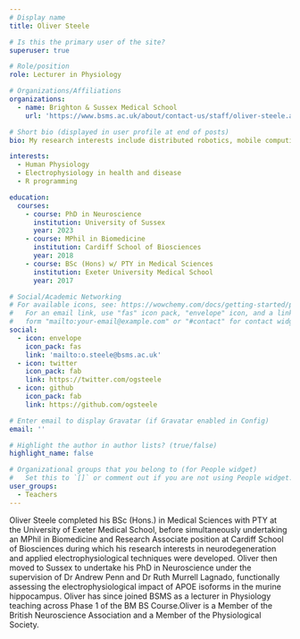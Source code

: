 ```yaml
---
# Display name
title: Oliver Steele

# Is this the primary user of the site?
superuser: true

# Role/position
role: Lecturer in Physiology

# Organizations/Affiliations
organizations:
  - name: Brighton & Sussex Medical School
    url: 'https://www.bsms.ac.uk/about/contact-us/staff/oliver-steele.aspx'

# Short bio (displayed in user profile at end of posts)
bio: My research interests include distributed robotics, mobile computing and programmable matter.

interests:
  - Human Physiology
  - Electrophysiology in health and disease
  - R programming

education:
  courses:
    - course: PhD in Neuroscience
      institution: University of Sussex
      year: 2023
    - course: MPhil in Biomedicine
      institution: Cardiff School of Biosciences
      year: 2018
    - course: BSc (Hons) w/ PTY in Medical Sciences
      institution: Exeter University Medical School
      year: 2017

# Social/Academic Networking
# For available icons, see: https://wowchemy.com/docs/getting-started/page-builder/#icons
#   For an email link, use "fas" icon pack, "envelope" icon, and a link in the
#   form "mailto:your-email@example.com" or "#contact" for contact widget.
social:
  - icon: envelope
    icon_pack: fas
    link: 'mailto:o.steele@bsms.ac.uk'
  - icon: twitter
    icon_pack: fab
    link: https://twitter.com/ogsteele
  - icon: github
    icon_pack: fab
    link: https://github.com/ogsteele

# Enter email to display Gravatar (if Gravatar enabled in Config)
email: ''

# Highlight the author in author lists? (true/false)
highlight_name: false

# Organizational groups that you belong to (for People widget)
#   Set this to `[]` or comment out if you are not using People widget.
user_groups:
  - Teachers
---
```


Oliver Steele completed his BSc (Hons.) in Medical Sciences with PTY at the University of Exeter Medical School, before simultaneously undertaking an MPhil in Biomedicine and Research Associate position at Cardiff School of Biosciences during which his research interests in neurodegeneration and applied electrophysiological techniques were developed. Oliver then moved to Sussex to undertake his PhD in Neuroscience under the supervision of Dr Andrew Penn and Dr Ruth Murrell Lagnado, functionally assessing the electrophysiological impact of APOE isoforms in the murine hippocampus. Oliver has since joined BSMS as a lecturer in Physiology teaching across Phase 1 of the BM BS Course.Oliver is a Member of the British Neuroscience Association and a Member of the Physiological Society. 